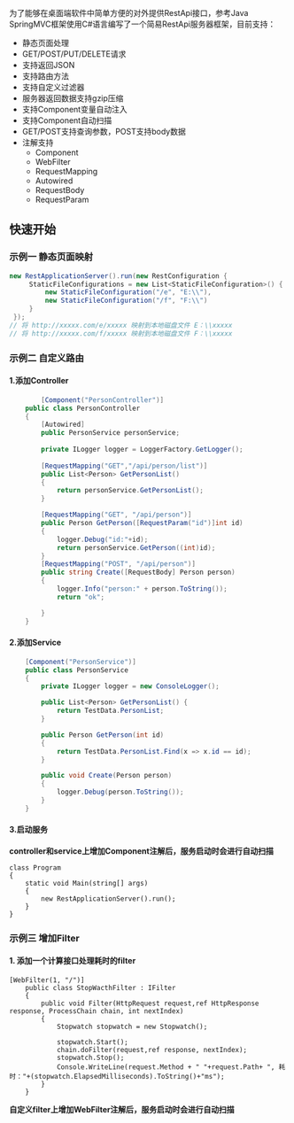 为了能够在桌面端软件中简单方便的对外提供RestApi接口，参考Java SpringMVC框架使用C#语言编写了一个简易RestApi服务器框架，目前支持：

- 静态页面处理 
- GET/POST/PUT/DELETE请求 
- 支持返回JSON 
- 支持路由方法 
- 支持自定义过滤器
- 服务器返回数据支持gzip压缩
- 支持Component变量自动注入
- 支持Component自动扫描
- GET/POST支持查询参数，POST支持body数据
- 注解支持
  - Component
  - WebFilter
  - RequestMapping
  - Autowired
  - RequestBody
  - RequestParam



## 快速开始

### 示例一 静态页面映射

```c#
new RestApplicationServer().run(new RestConfiguration { 
     StaticFileConfigurations = new List<StaticFileConfiguration>() { 
         new StaticFileConfiguration("/e", "E:\\"),
         new StaticFileConfiguration("/f", "F:\\")
     }
 });
// 将 http://xxxxx.com/e/xxxxx 映射到本地磁盘文件 E：\\xxxxx
// 将 http://xxxxx.com/f/xxxxx 映射到本地磁盘文件 F：\\xxxxx
```



### 示例二 自定义路由

#### 1.添加Controller

```c#
        [Component("PersonController")]
    public class PersonController
    {
        [Autowired]
        public PersonService personService;
        
        private ILogger logger = LoggerFactory.GetLogger();
       
        [RequestMapping("GET","/api/person/list")]
        public List<Person> GetPersonList()
        {
            return personService.GetPersonList();
        }

        [RequestMapping("GET", "/api/person")]
        public Person GetPerson([RequestParam("id")]int id)
        {
            logger.Debug("id:"+id);
            return personService.GetPerson((int)id);
        }
        [RequestMapping("POST", "/api/person")]
        public string Create([RequestBody] Person person)
        {
            logger.Info("person:" + person.ToString());
            return "ok";

        }
    }
```

#### 2.添加Service

```c#
    [Component("PersonService")]
    public class PersonService
    {
        private ILogger logger = new ConsoleLogger();

        public List<Person> GetPersonList() {
            return TestData.PersonList;
        }

        public Person GetPerson(int id)
        {
            return TestData.PersonList.Find(x => x.id == id);
        }

        public void Create(Person person)
        {
            logger.Debug(person.ToString());
        }
    }
```

#### 3.启动服务

**controller和service上增加Component注解后，服务启动时会进行自动扫描**

```
class Program
{
    static void Main(string[] args)
    {
        new RestApplicationServer().run();
    }
}
```

### 示例三 增加Filter

#### 1. 添加一个计算接口处理耗时的filter

```
[WebFilter(1, "/")]
    public class StopWacthFilter : IFilter
    {
        public void Filter(HttpRequest request,ref HttpResponse response, ProcessChain chain, int nextIndex)
        {
            Stopwatch stopwatch = new Stopwatch();

            stopwatch.Start();
            chain.doFilter(request,ref response, nextIndex);
            stopwatch.Stop();
            Console.WriteLine(request.Method + " "+request.Path+ ", 耗时："+(stopwatch.ElapsedMilliseconds).ToString()+"ms");
        }
    }
```

**自定义filter上增加WebFilter注解后，服务启动时会进行自动扫描**